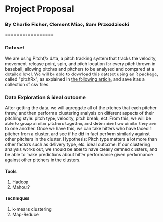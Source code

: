 # Project Proposal
### By Charlie Fisher, Clement Miao, Sam Przezdziecki
=================
### Dataset
We are using Pitchf/x data, a pitch tracking system that tracks the velocity, movement, release point, spin, and pitch location for every pitch thrown in baseball, allowing pitches and pitchers to be analyzed and compared at a detailed level. 
We will be able to download this dataset using an R package, called "pitchRx", as explained in [the following article](http://cpsievert.wordpress.com/2013/01/10/easily-obtain-mlb-pitchfx-data-using-r/), and save it as a collection of csv files. 

### Data Exploration & ideal outcome
After getting the data, we will agreggate all of the pitches that each pitcher threw, and then perform a clustering analysis on different aspects of their pitching style: pitch type, velocity, pitch break, ect. From this, we will be able to group similar pitchers together, and determine how similar they are to one another. Once we have this, we can take hitters who have faced 1 pitcher from a cluster, and see if he did in fact perform similarly against other pitchers in the cluster.
Hypothesis: Pitch type matters a lot more than other factors such as delivery type, etc. 
ideal outcome: If our clustering analysis works out, we should be able to have clearly defined clusters, and be able to make predictions about hitter performance given performance against other pitchers in the clusters. 

#### Tools
1. Hadoop
2. Mahout?

#### Techniques
1. k-means clustering
2. Map-Reduce


### 

